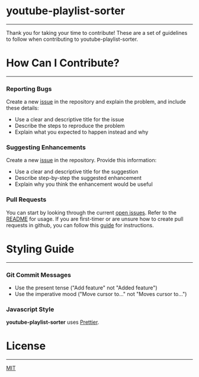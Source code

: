 # youtube-playlist-sorter
---------------
Thank you for taking your time to contribute!
These are a set of guidelines to follow when contributing to youtube-playlist-sorter. 

# How Can I Contribute?
----------
### Reporting Bugs
Create a new [issue](https://guides.github.com/features/issues/) in the repository and explain the problem, and include these details:
* Use a clear and descriptive title for the issue
* Describe the steps to reproduce the problem
* Explain what you expected to happen instead and why

### Suggesting Enhancements
Create a new [issue](https://guides.github.com/features/issues/) in the repository. Provide this information:
* Use a clear and descriptive title for the suggestion
* Describe step-by-step the suggested enhancement
* Explain why you think the enhancement would be useful

### Pull Requests
You can start by looking through the current [open issues](https://github.com/jaydp17/youtube-playlist-sorter/issues). Refer to the [README](https://github.com/jaydp17/youtube-playlist-sorter/blob/master/README.md) for usage.
If you are first-timer or are unsure how to create pull requests in github, you can follow this [guide](https://www.digitalocean.com/community/tutorials/how-to-create-a-pull-request-on-github) for instructions.
# Styling Guide
---------
### Git Commit Messages
* Use the present tense ("Add feature" not "Added feature")
* Use the imperative mood ("Move cursor to..." not "Moves cursor to...")

### Javascript Style
**youtube-playlist-sorter** uses [Prettier](https://github.com/prettier/prettier).


# License
---------
[MIT](https://github.com/jaydp17/youtube-playlist-sorter/blob/master/LICENSE)